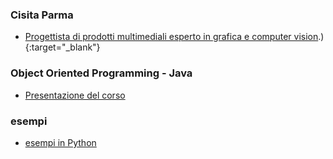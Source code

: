 ### Cisita Parma
- [Progettista di prodotti multimediali esperto in grafica e computer vision](https://www.cisita.parma.it/course/progettista-multimediale/#:~:text=Il%20progettista%20di%20prodotti%20multimediali,Realt%C3%A0%20Virtuale%2C%20Realt%C3%A0%20Mista).){:target="_blank"}

### Object Oriented Programming - Java
- [Presentazione del corso](http://albertoferrari.github.io/oop_Python/lezioni/OOPPython-00-presentazione.pdf)

### esempi
- [esempi in Python](https://github.com/albertoferrari/oop_Python/tree/master/esempi)
